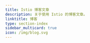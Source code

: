 ```yaml
---
title: Istio 博客文章
description: 关于使用 Istio 的博客文章。
linktitle: 博客
type: section-index
sidebar_multicard: true
icon: /img/blog.svg
---
```


